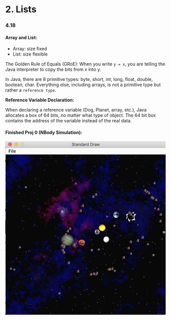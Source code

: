 # 2. Lists

### 4.18

#### Array and List:

* Array: size fixed
* List: size flexible

The Golden Rule of Equals \(GRoE\): When you write `y = x`, you are telling the Java interpreter to copy the bits from x into y.

In Java, there are 8 primitive types: byte, short, int, long, float, double, boolean, char. Everything else, including arrays, is not a primitive type but rather a `reference type`.

**Reference Variable Declaration:**

When declaring a reference variable \(Dog, Planet, array, etc.\), Java allocates a box of 64 bits, no matter what type of object. The 64 bit box contains the address of the variable instead of the real data.

#### Finished Proj 0 \(NBody Simulation\):

![Simulation of a tiny universe](.gitbook/assets/1851555614852_.pic_hd.jpg)

